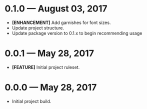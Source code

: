 # 0.1.0 &mdash; August 03, 2017

- **[ENHANCEMENT]** Add garnishes for font sizes.
- Update project structure.
- Update package version to 0.1.x to begin recommending usage


# 0.0.1 &mdash; May 28, 2017

- **[FEATURE]** Initial project ruleset.


# 0.0.0 &mdash; May 28, 2017

- Initial project build.
